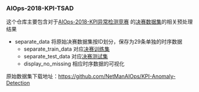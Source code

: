### AIOps-2018-KPI-TSAD

这个仓库主要包含对于[AIOps-2018-KPI异常检测竞赛](http://iops.ai/competition_detail/?competition_id=5&flag=1)
的[决赛数据集](https://github.com/NetManAIOps/KPI-Anomaly-Detection/tree/master/Finals_dataset)的相关预处理结果

* separate_data 将原始决赛数据集按ID划分，保存为29条单独的时序数据
    * separate_train_data 对应[决赛训练集](https://github.com/NetManAIOps/KPI-Anomaly-Detection/blob/master/Finals_dataset/phase2_train.csv.zip)
    * separate_test_data 对应[决赛测试集](https://github.com/NetManAIOps/KPI-Anomaly-Detection/blob/master/Finals_dataset/phase2_ground_truth.hdf.zip)
    * display_no_missing 相应时序数据的可视化

原始数据集下载地址：https://github.com/NetManAIOps/KPI-Anomaly-Detection